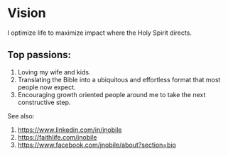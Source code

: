 # Vision
I optimize life to maximize impact where the Holy Spirit directs. 

## Top passions: 
1. Loving my wife and kids. 
2. Translating the Bible into a ubiquitous and effortless format that most people now expect. 
3. Encouraging growth oriented people around me to take the next constructive step.

See also:

1. https://www.linkedin.com/in/jnobile 
2. https://faithlife.com/jnobile 
3. https://www.facebook.com/jnobile/about?section=bio 
